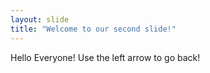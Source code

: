 ```yaml
---
layout: slide
title: "Welcome to our second slide!"
---
```

Hello Everyone!
Use the left arrow to go back!